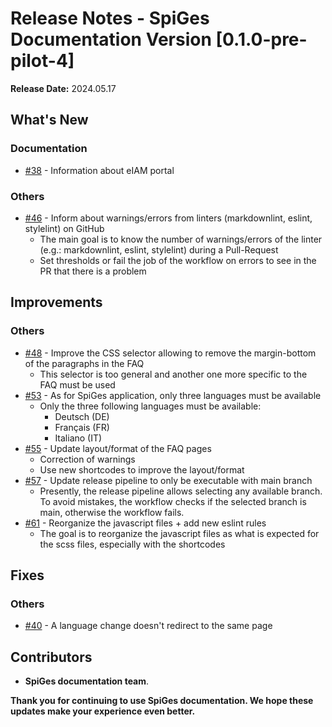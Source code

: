# Release Notes - SpiGes Documentation Version [0.1.0-pre-pilot-4]

**Release Date:** 2024.05.17

## What's New

### Documentation

- [#38](https://github.com/SpiGes/handbook/issues/38) - Information about eIAM portal

### Others

- [#46](https://github.com/SpiGes/handbook/issues/46) - Inform about warnings/errors from linters (markdownlint, eslint, stylelint) on GitHub
    - The main goal is to know the number of warnings/errors of the linter (e.g.: markdownlint, eslint, stylelint) during a Pull-Request
    - Set thresholds or fail the job of the workflow on errors to see in the PR that there is a problem 

## Improvements

### Others

- [#48](https://github.com/SpiGes/handbook/issues/48) - Improve the CSS selector allowing to remove the margin-bottom of the paragraphs in the FAQ
    - This selector is too general and another one more specific to the FAQ must be used
- [#53](https://github.com/SpiGes/handbook/issues/53) - As for SpiGes application, only three languages must be available
    - Only the three following languages must be available:
        - Deutsch (DE)
        - Français (FR)
        - Italiano (IT)
- [#55](https://github.com/SpiGes/handbook/issues/55) - Update layout/format of the FAQ pages
    - Correction of warnings
    - Use new shortcodes to improve the layout/format
- [#57](https://github.com/SpiGes/handbook/issues/57) - Update release pipeline to only be executable with main branch
    - Presently, the release pipeline allows selecting any available branch.
To avoid mistakes, the workflow checks if the selected branch is main, otherwise the workflow fails.
- [#61](https://github.com/SpiGes/handbook/issues/61) - Reorganize the javascript files + add new eslint rules
    - The goal is to reorganize the javascript files as what is expected for the scss files, especially with the shortcodes

## Fixes

### Others

- [#40](https://github.com/SpiGes/handbook/issues/40) - A language change doesn't redirect to the same page

## Contributors

- **SpiGes documentation team**.

**Thank you for continuing to use SpiGes documentation. We hope these updates make your experience even better.**
